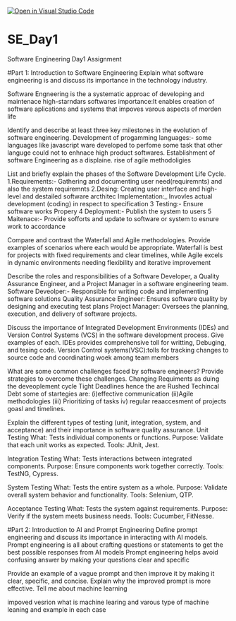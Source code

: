 [![Open in Visual Studio Code](https://classroom.github.com/assets/open-in-vscode-2e0aaae1b6195c2367325f4f02e2d04e9abb55f0b24a779b69b11b9e10269abc.svg)](https://classroom.github.com/online_ide?assignment_repo_id=15567049&assignment_repo_type=AssignmentRepo)
# SE_Day1
Software Engineering Day1 Assignment

#Part 1: Introduction to Software Engineering
Explain what software engineering is and discuss its importance in the technology industry.

Software Engneering is the  a systematic approac of developing  and maintenace high-starndars softwares
importance:It enables creation of software aplications and systems that  impoves varous aspects of morden life

Identify and describe at least three key milestones in the evolution of software engineering.
Development of progamming languages:- some languages like javascript ware developed to perfome some task that other languge could not to enhnace high product softwares.
Establishment of  software Engineering as a displaine.
rise of agile methodoligies 

List and briefly explain the phases of the Software Development Life Cycle.
1.Requirements:- Gathering and documenting user need(requiremnts) and also the system requiremnts
2.Desing: Creating user interface and high-level and destailed software arcthitec
Implementation:_ Invovles actual development (coding) in respect to specification
3 Testing:- Ensure software works Propery
4 Deployment:- Publish the system to  users
5 Maitenace:- Provide sofforts and update to software or system to esnure work to accordance

Compare and contrast the Waterfall and Agile methodologies. Provide examples of scenarios where each would be appropriate.
Waterfall is best for projects with fixed requirements and clear timelines, while Agile excels in dynamic environments needing flexibility and iterative improvement

Describe the roles and responsibilities of a Software Developer, a Quality Assurance Engineer, and a Project Manager in a software engineering team.
Software Deveolper:- Responsible for writing code and implementing software solutions
Quality Assurance Engineer: Ensures software quality by designing and executing test plans
Project Manager: Oversees the planning, execution, and delivery of software projects.

Discuss the importance of Integrated Development Environments (IDEs) and Version Control Systems (VCS) in the software development process. Give examples of each.
IDEs provides comprehensive toll for writting, Debuging, and tesing code.
Version Control systems(VSC):tolls for tracking changes to source code and coordinating woek among team members

What are some common challenges faced by software engineers? Provide strategies to overcome these challenges.
Changing Requiments as  duing the deveoplement cycle
Tight Deadlines hence the are Rushed
Techincal Debt
some of startegies are:
(i)effective communication
(ii)Agile methodologies
(iii) Prioritizing of tasks
iv) regular reaaccesment of projects goasl and timelines.

Explain the different types of testing (unit, integration, system, and acceptance) and their importance in software quality assurance.
Unit Testing
What: Tests individual components or functions.
Purpose: Validate that each unit works as expected.
Tools: JUnit, Jest.

Integration Testing
What: Tests interactions between integrated components.
Purpose: Ensure components work together correctly.
Tools: TestNG, Cypress.

System Testing
What: Tests the entire system as a whole.
Purpose: Validate overall system behavior and functionality.
Tools: Selenium, QTP.

Acceptance Testing
What: Tests the system against requirements.
Purpose: Verify if the system meets business needs.
Tools: Cucumber, FitNesse.


#Part 2: Introduction to AI and Prompt Engineering
Define prompt engineering and discuss its importance in interacting with AI models.
Prompt engineering is all about crafting questions or statements to get the best possible responses from AI models
Prompt engineering helps avoid confusing answer by making your questions clear and specific

Provide an example of a vague prompt and then improve it by making it clear, specific, and concise. Explain why the improved prompt is more effective.
Tell me about machine learning

impoved vesrion
what is machine learing and varous type of machine leaning and example in each case


